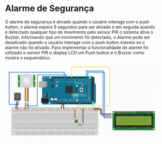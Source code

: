 # Alarme de Segurança

O alarme de segurança é ativado quando o usuário interage com o push button, o alarme espera 9 segundos para ser ativado e em seguida quando é detectado qualquer tipo de movimento pelo sensor PIR o sistema ativa o Buzzer, informando que um movimento foi detectado, o Alarme pode ser desativado quando o usuário interage com o push button mesmo se o alarme não foi ativado.
Para implementar a funcionalidade de alarme foi utilizado o sensor PIR o display LCD um Push button e o Buzzer como mostra o esquemático.

<img src = "alarme fritzing.png" alt = "portao circuito" width = "1000" />
